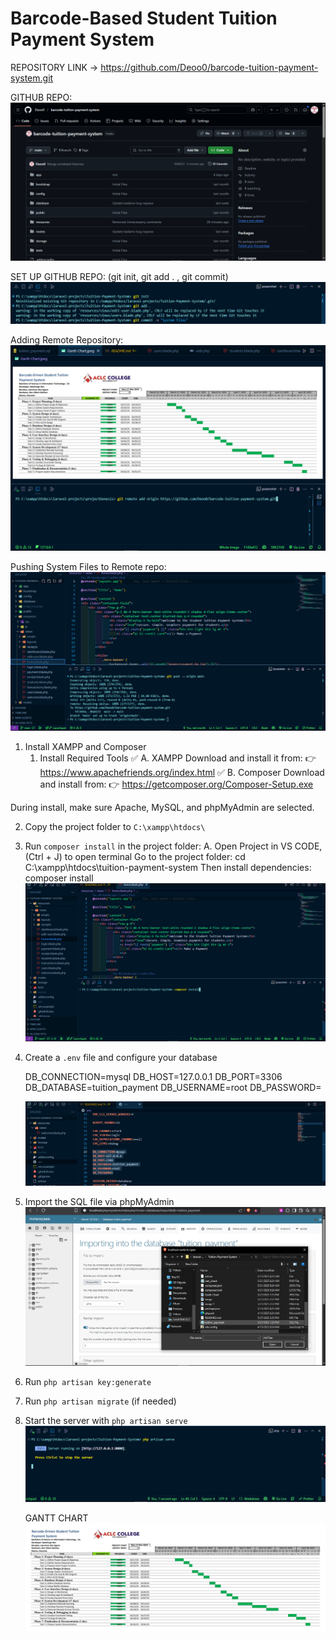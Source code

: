 # Barcode-Based Student Tuition Payment System
REPOSITORY LINK -> https://github.com/Deoo0/barcode-tuition-payment-system.git

GITHUB REPO:
![alt text](<tuition payment.png>)

SET UP GITHUB REPO: (git init, git add . , git commit)
![alt text](commands.png)

Adding Remote Repository:
![alt text](<git remote add.png>)

Pushing System Files to Remote repo:
![alt text](push2.png)

1. Install XAMPP and Composer
    1. Install Required Tools
    ✅ A. XAMPP
    Download and install it from:
    👉 https://www.apachefriends.org/index.html
    ✅ B. Composer
    Download and install from:
    👉 https://getcomposer.org/Composer-Setup.exe

During install, make sure Apache, MySQL, and phpMyAdmin are selected.

2. Copy the project folder to `C:\xampp\htdocs\`

3. Run `composer install` in the project folder:
    A. Open Project in VS CODE, (Ctrl + J) to open terminal
    Go to the project folder:
    cd C:\xampp\htdocs\tuition-payment-system
    Then install dependencies:
    composer install
    ![alt text](image.png)

4. Create a `.env` file and configure your database

    DB_CONNECTION=mysql
    DB_HOST=127.0.0.1
    DB_PORT=3306
    DB_DATABASE=tuition_payment
    DB_USERNAME=root
    DB_PASSWORD=

    ![alt text](image-1.png)

5. Import the SQL file via phpMyAdmin
    ![alt text](image-2.png)
6. Run `php artisan key:generate`
7. Run `php artisan migrate` (if needed)
8. Start the server with `php artisan serve`
    ![alt text](image-3.png)


    GANTT CHART
    ![alt text](Gantt-Chart.jpeg)
